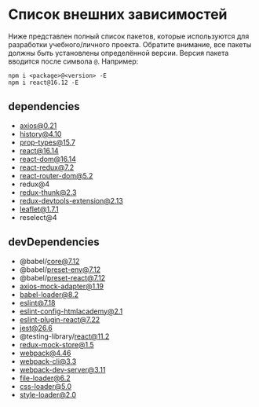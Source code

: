 # Список внешних зависимостей

Ниже представлен полный список пакетов, которые используются для разработки учебного/личного проекта. Обратите внимание, все пакеты должны быть установлены определённой версии. Версия пакета вводится после символа `@`. Например:

```npm
npm i <package>@<version> -E
npm i react@16.12 -E
```

## dependencies

- axios@0.21
- history@4.10
- prop-types@15.7
- react@16.14
- react-dom@16.14
- react-redux@7.2
- react-router-dom@5.2
- redux@4
- redux-thunk@2.3
- redux-devtools-extension@2.13
- leaflet@1.7.1
- reselect@4

## devDependencies

- @babel/core@7.12
- @babel/preset-env@7.12
- @babel/preset-react@7.12
- axios-mock-adapter@1.19
- babel-loader@8.2
- eslint@7.18
- eslint-config-htmlacademy@2.1
- eslint-plugin-react@7.22
- jest@26.6
- @testing-library/react@11.2
- redux-mock-store@1.5
- webpack@4.46
- webpack-cli@3.3
- webpack-dev-server@3.11
- file-loader@6.2
- css-loader@5.0
- style-loader@2.0
